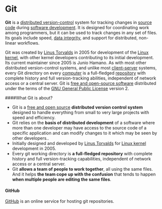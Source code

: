 # Git

**Git** is a [distributed version-control](https://en.wikipedia.org/wiki/Distributed_version_control) system for tracking changes in [source code](https://en.wikipedia.org/wiki/Source_code) during [software development](https://en.wikipedia.org/wiki/Software_development). It is designed for coordinating work among programmers, but it can be used to track changes in any set of files. Its goals include speed, [data integrity](https://en.wikipedia.org/wiki/Data_integrity), and support for distributed, non-linear workflows.

Git was created by [Linus Torvalds](https://en.wikipedia.org/wiki/Linus_Torvalds) in 2005 for development of the [Linux kernel](https://en.wikipedia.org/wiki/Linux_kernel), with other kernel developers contributing to its initial development. Its current maintainer since 2005 is Junio Hamano. As with most other distributed version-control systems, and unlike most [client–server](https://en.wikipedia.org/wiki/Client%E2%80%93server) systems, every Git directory on every [computer](https://en.wikipedia.org/wiki/Node_(networking)) is a full-fledged [repository](https://en.wikipedia.org/wiki/Repository_(version_control)) with complete history and full version-tracking abilities, independent of network access or a central server. Git is [free and open-source software](https://en.wikipedia.org/wiki/Free_and_open-source_software) distributed under the terms of the [GNU General Public License](https://en.wikipedia.org/wiki/GNU_General_Public_License) version 2.

####What Git is about?

* Git is a [free and open source](https://en.wikipedia.org/wiki/Free_and_open-source_software) **distributed version control system** designed to handle everything from small to very large projects with speed and efficiency.
* Git relies on the **basis of distributed development** of a software where more than one developer may have access to the source code of a specific application and can modify changes to it which may be seen by other developers..
* Initially designed and developed by [Linus Torvalds](https://en.wikipedia.org/wiki/Linus_Torvalds) for [Linux kernel](https://en.wikipedia.org/wiki/Linux_kernel) development in 2005.
* Every git working directory is **a full-fledged repository** with complete history and full version-tracking capabilities, independent of network access or a central server.
* Git **allows a team of people to work together**, all using the same files. And it helps **the team cope up with the confusion** that tends to happen **when multiple people are editing the same files**.

#### GitHub

[GitHub](https://en.wikipedia.org/wiki/GitHub) is an online service for hosting git repositories.
